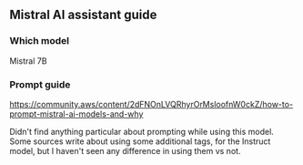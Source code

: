 ## Mistral AI assistant guide

### Which model

Mistral 7B

### Prompt guide

https://community.aws/content/2dFNOnLVQRhyrOrMsloofnW0ckZ/how-to-prompt-mistral-ai-models-and-why

Didn't find anything particular about prompting while using this model. Some sources write about using some additional tags, for the Instruct model, but I haven't seen any difference in using them vs not.